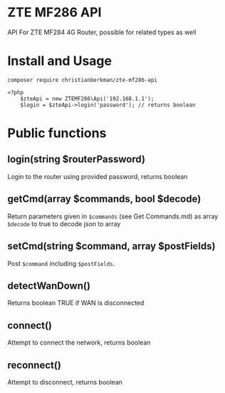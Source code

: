 # ZTE MF286 API
API For ZTE MF284 4G Router, possible for related types as well


# Install and Usage
```
composer require christianberkman/zte-mf286-api
```

```
<?php
    $zteApi = new ZTEMF286\Api('192.168.1.1');
    $login = $zteApi->login('password'); // returns boolean
```

# Public functions
## login(string $routerPassword)  
Login to the router using provided password, returns boolean

## getCmd(array $commands, bool $decode)
Return parameters given in `$commands` (see Get Commands.md) as  array
`$decode` to true to decode json to array

## setCmd(string $command, array $postFields)
Post `$command` including `$postFields`. 

## detectWanDown()
Returns boolean TRUE if WAN is disconnected

## connect()
Attempt to connect the network, returns boolean

## reconnect()
Attempt to disconnect, returns boolean